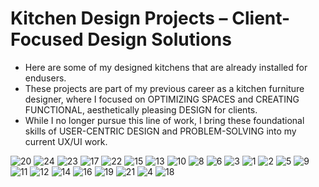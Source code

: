 # Kitchen Design Projects – Client-Focused Design Solutions

- Here are some of my designed kitchens that are already installed for endusers.
- These projects are part of my previous career as a kitchen furniture designer, where I focused on OPTIMIZING SPACES and CREATING FUNCTIONAL, aesthetically pleasing DESIGN for clients.
- While I no longer pursue this line of work, I bring these foundational skills of USER-CENTRIC DESIGN and PROBLEM-SOLVING into my current UX/UI work.


![20](https://github.com/user-attachments/assets/5c463a32-c9c3-4979-902e-18d269b0c241)
![24](https://github.com/user-attachments/assets/e0ffc71e-98fa-43b9-8180-396e52ce8f16)
![23](https://github.com/user-attachments/assets/227d881f-394c-47dd-847e-ae9b0fbeb6d8)
![17](https://github.com/user-attachments/assets/5aa81080-b4ad-4071-ab00-86f2d710fc18)
![22](https://github.com/user-attachments/assets/05b7a085-f765-4620-9dbc-e7b9c4f41b92)
![15](https://github.com/user-attachments/assets/473f295d-7c0a-4c73-8754-5bd6c2a89feb)
![13](https://github.com/user-attachments/assets/c0acd37c-7f8e-4c8a-9d89-3fc868ddef57)
![10](https://github.com/user-attachments/assets/deccc74f-3b91-4279-a00f-f007d8a9fa99)
![8](https://github.com/user-attachments/assets/943b288f-7603-4305-9ebc-e89285f74262)
![6](https://github.com/user-attachments/assets/77807c87-1678-42c8-811f-84195add2494)
![3](https://github.com/user-attachments/assets/870a19df-d070-4e35-a206-10e8db56df93)
![1](https://github.com/user-attachments/assets/898362ed-d15b-4dec-8021-e34d447bfd89)
![2](https://github.com/user-attachments/assets/4f86bd14-d6bc-494c-8745-8685b1a71e85)
![5](https://github.com/user-attachments/assets/b6b5f1ee-05cc-4be2-a90a-f3c03b7eefc3)
![9](https://github.com/user-attachments/assets/c03910c3-8c7a-4018-9518-61ba928d8473)
![11](https://github.com/user-attachments/assets/8b045d6c-e6cf-4cec-a407-c07c4123bee4)
![12](https://github.com/user-attachments/assets/4c818063-f535-4b95-ac9c-137371ecc6d6)
![14](https://github.com/user-attachments/assets/fc64bc39-cbe7-4bfc-8dcd-7a58ed931a49)
![16](https://github.com/user-attachments/assets/e7fb895c-2ded-4c64-813f-2fb4a0dd95ad)
![19](https://github.com/user-attachments/assets/ca42eb30-7a29-4881-ac3e-6942c38dfcb4)
![21](https://github.com/user-attachments/assets/df60f23d-5809-48e9-97c1-e31b716754fa)
![4](https://github.com/user-attachments/assets/b04ea958-cfb0-4bf0-9244-e7a9f55b5af5)
![18](https://github.com/user-attachments/assets/91814db9-3faa-41d3-9bf8-c28b3b430fe1)
